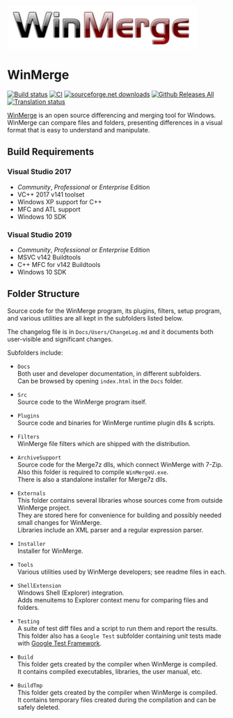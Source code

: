 [![logo](Docs/Logos/WinMerge_logo_24bit.png)](https://github.com/WinMerge/winmerge)


# WinMerge
[![Build status](https://ci.appveyor.com/api/projects/status/h3v3ap1kswi1tyyt?svg=true)](https://ci.appveyor.com/project/sdottaka/winmerge/build/artifacts)
[![CI](https://github.com/WinMerge/winmerge/workflows/CI/badge.svg)](https://github.com/WinMerge/winmerge/actions)
[![sourceforge.net downloads](https://img.shields.io/sourceforge/dt/winmerge)](https://sourceforge.net/projects/winmerge/files/)
[![Github Releases All](https://img.shields.io/github/downloads/winmerge/winmerge/total.svg)](https://github.com/WinMerge/winmerge/releases/latest)
[![Translation status](https://img.shields.io/badge/translations-35-green)](https://github.com/WinMerge/winmerge/blob/master/Translations/TranslationsStatus.md)

[WinMerge](https://winmerge.org/) is an open source differencing and merging tool
for Windows. WinMerge can compare files and folders, presenting differences
in a visual format that is easy to understand and manipulate.

## Build Requirements

### Visual Studio 2017

 * *Community*, *Professional* or *Enterprise* Edition
 * VC++ 2017 v141 toolset
 * Windows XP support for C++
 * MFC and ATL support
 * Windows 10 SDK

### Visual Studio 2019

 * *Community*, *Professional* or *Enterprise* Edition
 * MSVC v142 Buildtools
 * C++ MFC for v142 Buildtools
 * Windows 10 SDK

## Folder Structure

Source code for the WinMerge program, its plugins, filters, setup program,
and various utilities are all kept in the subfolders listed below.

The changelog file is in `Docs/Users/ChangeLog.md` and it documents 
both user-visible and significant changes.

Subfolders include:

 - `Docs`  
   Both user and developer documentation, in different subfolders.  
   Can be browsed by opening `index.html` in the `Docs` folder.

 - `Src`  
   Source code to the WinMerge program itself.

 - `Plugins`  
   Source code and binaries for WinMerge runtime plugin dlls & scripts.

 - `Filters`  
   WinMerge file filters which are shipped with the distribution.

 - `ArchiveSupport`  
   Source code for the Merge7z dlls, which connect WinMerge with 7-Zip.  
   Also this folder is required to compile `WinMergeU.exe`.  
   There is also a standalone installer for Merge7z dlls.

 - `Externals`  
   This folder contains several libraries whose sources come from
   outside WinMerge project.  
   They are stored here for convenience for building and possibly 
   needed small changes for WinMerge.  
   Libraries include an XML parser and a regular expression parser.

 - `Installer`  
   Installer for WinMerge.

 - `Tools`  
   Various utilities used by WinMerge developers; see readme files in each.

 - `ShellExtension`  
   Windows Shell (Explorer) integration.  
   Adds menuitems to Explorer context menu for comparing files and folders.

 - `Testing`  
   A suite of test diff files and a script to run them and report the results.  
   This folder also has a `Google Test` subfolder containing unit tests made
   with [Google Test Framework](https://github.com/google/googletest).

 - `Build`  
   This folder gets created by the compiler when WinMerge is compiled.  
   It contains compiled executables, libraries, the user manual, etc.

 - `BuildTmp`  
   This folder gets created by the compiler when WinMerge is compiled.  
   It contains temporary files created during the compilation and can be 
   safely deleted. 
